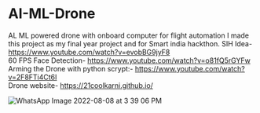 # AI-ML-Drone
AL ML powered drone with onboard computer for flight automation
I made this project as my final year project and for Smart india hackthon.
SIH Idea-
https://www.youtube.com/watch?v=evobBG9jyF8                                                                            
60 FPS Face Detection-
https://www.youtube.com/watch?v=o81fQ5rGYFw                                           
Arming the Drone with python scrypt:-
https://www.youtube.com/watch?v=2F8FTi4Ct6I                                                        
Drone website-
https://21coolkarni.github.io/

![WhatsApp Image 2022-08-08 at 3 39 06 PM](https://user-images.githubusercontent.com/84247246/183896659-b479e90e-7df2-4df0-b899-481c4ee692c5.jpeg)

